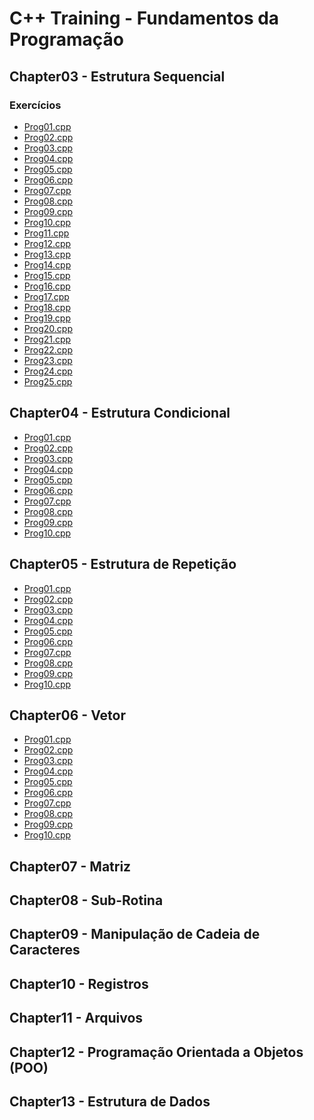 # C++ Training - Fundamentos da Programação

## Chapter03 - Estrutura Sequencial

### Exercícios

- <a href="/chapter03/prog01/prog01.cpp">Prog01.cpp<a>
- <a href="/chapter03/prog02/prog02.cpp">Prog02.cpp<a>
- <a href="/chapter03/prog03/prog03.cpp">Prog03.cpp<a>
- <a href="/chapter03/prog04/prog04.cpp">Prog04.cpp<a>
- <a href="/chapter03/prog05/prog05.cpp">Prog05.cpp<a>
- <a href="/chapter03/prog06/prog06.cpp">Prog06.cpp<a>
- <a href="/chapter03/prog07/prog07.cpp">Prog07.cpp<a>
- <a href="/chapter03/prog08/prog08.cpp">Prog08.cpp<a>
- <a href="/chapter03/prog09/prog09.cpp">Prog09.cpp<a>
- <a href="/chapter03/prog10/prog10.cpp">Prog10.cpp<a>
- <a href="/chapter03/prog11/prog11.cpp">Prog11.cpp<a>
- <a href="/chapter03/prog12/prog12.cpp">Prog12.cpp<a>
- <a href="/chapter03/prog13/prog13.cpp">Prog13.cpp<a>
- <a href="/chapter03/prog14/prog14.cpp">Prog14.cpp<a>
- <a href="/chapter03/prog15/prog15.cpp">Prog15.cpp<a>
- <a href="/chapter03/prog16/prog16.cpp">Prog16.cpp<a>
- <a href="/chapter03/prog17/prog17.cpp">Prog17.cpp<a>
- <a href="/chapter03/prog18/prog18.cpp">Prog18.cpp<a>
- <a href="/chapter03/prog19/prog19.cpp">Prog19.cpp<a>
- <a href="/chapter03/prog20/prog20.cpp">Prog20.cpp<a>
- <a href="/chapter03/prog21/prog21.cpp">Prog21.cpp<a>
- <a href="/chapter03/prog22/prog22.cpp">Prog22.cpp<a>
- <a href="/chapter03/prog23/prog23.cpp">Prog23.cpp<a>
- <a href="/chapter03/prog24/prog24.cpp">Prog24.cpp<a>
- <a href="/chapter03/prog25/prog25.cpp">Prog25.cpp<a>

## Chapter04 - Estrutura Condicional

- <a href="/chapter04/prog01/prog01.cpp">Prog01.cpp<a>
- <a href="/chapter04/prog02/prog02.cpp">Prog02.cpp<a>
- <a href="/chapter04/prog03/prog03.cpp">Prog03.cpp<a>
- <a href="/chapter04/prog04/prog04.cpp">Prog04.cpp<a>
- <a href="/chapter04/prog05/prog05.cpp">Prog05.cpp<a>
- <a href="/chapter04/prog06/prog06.cpp">Prog06.cpp<a>
- <a href="/chapter04/prog07/prog07.cpp">Prog07.cpp<a>
- <a href="/chapter04/prog08/prog08.cpp">Prog08.cpp<a>
- <a href="/chapter04/prog09/prog09.cpp">Prog09.cpp<a>
- <a href="/chapter04/prog10/prog10.cpp">Prog10.cpp<a>

## Chapter05 - Estrutura de Repetição

- <a href="/chapter05/prog01/prog01.cpp">Prog01.cpp<a>
- <a href="/chapter05/prog02/prog02.cpp">Prog02.cpp<a>
- <a href="/chapter05/prog03/prog03.cpp">Prog03.cpp<a>
- <a href="/chapter05/prog04/prog04.cpp">Prog04.cpp<a>
- <a href="/chapter05/prog05/prog05.cpp">Prog05.cpp<a>
- <a href="/chapter05/prog06/prog06.cpp">Prog06.cpp<a>
- <a href="/chapter05/prog07/prog07.cpp">Prog07.cpp<a>
- <a href="/chapter05/prog08/prog08.cpp">Prog08.cpp<a>
- <a href="/chapter05/prog09/prog09.cpp">Prog09.cpp<a>
- <a href="/chapter05/prog10/prog10.cpp">Prog10.cpp<a>

## Chapter06 - Vetor

- <a href="/chapter06/prog01/prog01.cpp">Prog01.cpp<a>
- <a href="/chapter06/prog02/prog02.cpp">Prog02.cpp<a>
- <a href="/chapter06/prog03/prog03.cpp">Prog03.cpp<a>
- <a href="/chapter06/prog04/prog04.cpp">Prog04.cpp<a>
- <a href="/chapter06/prog05/prog05.cpp">Prog05.cpp<a>
- <a href="/chapter06/prog06/prog06.cpp">Prog06.cpp<a>
- <a href="/chapter06/prog07/prog07.cpp">Prog07.cpp<a>
- <a href="/chapter06/prog08/prog08.cpp">Prog08.cpp<a>
- <a href="/chapter06/prog09/prog09.cpp">Prog09.cpp<a>
- <a href="/chapter06/prog10/prog10.cpp">Prog10.cpp<a>

## Chapter07 - Matriz

## Chapter08 - Sub-Rotina

## Chapter09 - Manipulação de Cadeia de Caracteres

## Chapter10 - Registros

## Chapter11 - Arquivos

## Chapter12 - Programação Orientada a Objetos (POO)

## Chapter13 - Estrutura de Dados 

